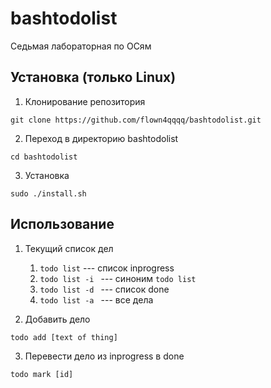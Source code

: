 # bashtodolist
Седьмая лабораторная по ОСям

## Установка (только Linux)
1. Клонирование репозитория

```git clone https://github.com/flown4qqqq/bashtodolist.git```

2. Переход в директорию bashtodolist

```cd bashtodolist```

3. Установка

```sudo ./install.sh```

## Использование
1. Текущий список дел

    1. ```todo list``` --- список inprogress
    2. ```todo list -i ``` --- синоним ```todo list```
    3. ```todo list -d ``` --- список done
    4. ```todo list -a ``` --- все дела

2. Добавить дело

```todo add [text of thing]```

3. Перевести дело из inprogress в done

```todo mark [id]```
